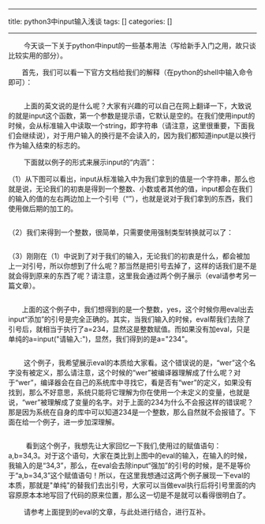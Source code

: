 
--- 
title:  python3中input输入浅谈 
tags: []
categories: [] 

---
        今天谈一下关于python中input的一些基本用法（写给新手入门之用，故只谈比较实用的部分）。

       首先，我们可以看一下官方文档给我们的解释（在python的shell中输入命令即可）：

<img src="https://img-blog.csdn.net/20171008204603684" alt=""> 

 

        上面的英文说的是什么呢？大家有兴趣的可以自己在网上翻译一下，大致说的就是input这个函数，第一个参数是提示语，它默认是空的。在我们使用input的时候，会从标准输入中读取一个string，即字符串（请注意，这里很重要，下面我们会继续说），对于用户输入的换行是不会读入的，因为我们都知道input是以换行作为输入结束的标志的。

        下面就以例子的形式来展示input的“内涵”：

（1）从下图可以看出，input从标准输入中为我们拿到的值是一个字符串，那么也就是说，无论我们的初衷是得到一个整数、小数或者其他的值，input都会在我们的输入的值的左右两边加上一个引号（“”），也就是说对于我们拿到的东西，我们使用做后期的加工的。

<img src="https://img-blog.csdn.net/20171008205520163" alt=""> 

（2）我们来得到一个整数，很简单，只需要使用强制类型转换就可以了：

<img src="https://img-blog.csdn.net/20171008205943791" alt=""> 

（3）刚刚在（1）中说到了对于我们的输入，无论我们的初衷是什么，都会被加上一对引号，所以你想到了什么呢？那当然是把引号去掉了，这样的话我们是不是就会得到原来的东西了呢？请注意，这里我会通过两个例子展示（eval请参考另一篇文章）。

<img src="https://img-blog.csdn.net/20171008210315192" alt=""> 

       上面的这个例子中，我们想得到的是一个整数，yes，这个时候你用eval出去input“添加”的引号是完全正确的。其实，当我们输入的时候，eval帮我们去除了引号后，就相当于执行了a=234，显然这是整数赋值。而如果没有加eval，只是单纯的a=input("请输入:")，显然，我们得到的是a="234"。

<img src="https://img-blog.csdn.net/20171008210727348" alt=""> 

        这个例子，我希望展示eval的本质给大家看。这个错误说的是，“wer”这个名字没有被定义，那么请注意，这个时候的“wer”被编译器理解成了什么呢？对于“wer”，编译器会在自己的系统库中寻找它，看是否有“wer”的定义，如果没有找到，那么不好意思，系统只能将它理解为你在使用一个未定义的变量，也就是说，“wer”被理解成了变量的名字。对于上面的234为什么不会报这样的错误呢？那是因为系统在自身的库中可以知道234是一个整数，那么自然就不会报错了。下面在给一个例子，进一步加深理解。

<img src="https://img-blog.csdn.net/20171008211152724" alt=""> 

         看到这个例子，我想先让大家回忆一下我们,使用过的赋值语句：a,b=34,3。对于这个语句，大家在类比到上图中的eval的输入，在输入的时候，我输入的是“34,3”，那么，在eval会去除input“强加”的引号的时候，是不是等价于“a,b=34,3”这个赋值语句！所以，在这里我想通过这两个例子展现一下eval的本质，那就是"单纯"的替我们去出引号，大家可以当做eval执行后将引号里面的内容原原本本地写回了代码的原来位置，那么这一切是不是就可以看得很明白了。

        请参考上面提到的eval的文章，与此处进行结合，进行互补。
